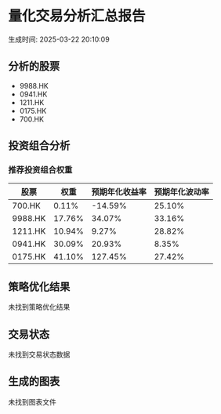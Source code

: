 # 量化交易分析汇总报告

生成时间: 2025-03-22 20:10:09

## 分析的股票

- 9988.HK
- 0941.HK
- 1211.HK
- 0175.HK
- 700.HK

## 投资组合分析

### 推荐投资组合权重

| 股票 | 权重 | 预期年化收益率 | 预期年化波动率 |
|------|------|----------------|----------------|
| 700.HK | 0.11% | -14.59% | 25.10% |
| 9988.HK | 17.76% | 34.07% | 33.16% |
| 1211.HK | 10.94% | 9.27% | 28.82% |
| 0941.HK | 30.09% | 20.93% | 8.35% |
| 0175.HK | 41.10% | 127.45% | 27.42% |

## 策略优化结果

未找到策略优化结果

## 交易状态

未找到交易状态数据

## 生成的图表

未找到图表文件
